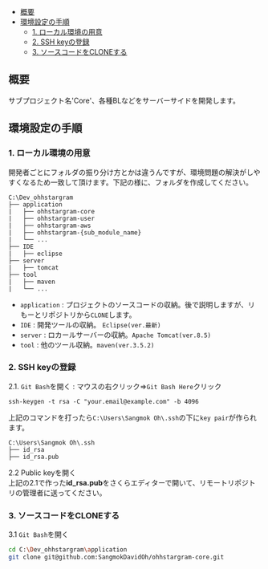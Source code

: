 
<!-- @import "[TOC]" {cmd="toc" depthFrom=1 depthTo=6 orderedList=false} -->
<!-- code_chunk_output -->

* [概要](#概要)
* [環境設定の手順](#環境設定の手順)
	* [1. ローカル環境の用意](#1-ローカル環境の用意)
	* [2. SSH keyの登録](#2-ssh-keyの登録)
	* [3. ソースコードをCLONEする](#3-ソースコードをcloneする)

<!-- /code_chunk_output -->

## 概要  
サブプロジェクト名'Core'、各種BLなどをサーバーサイドを開発します。

## 環境設定の手順  

### 1. ローカル環境の用意
開発者ごとにフォルダの振り分け方とかは違うんですが、環境問題の解決がしやすくなるため一致して頂けます。下記の様に、フォルダを作成してください。

```
C:\Dev_ohhstargram
├── application
|   ├── ohhstargram-core
|   ├── ohhstargram-user
|   ├── ohhstargram-aws
|   ├── ohhstargram-{sub_module_name}
|   └── ...
├── IDE
|   ├── eclipse
├── server
|   ├── tomcat
├── tool
|   ├── maven
|   └── ...
```  
- `application` : プロジェクトのソースコードの収納。後で説明しますが、リもーとリポジトリから`CLONE`します。
- `IDE` : 開発ツールの収納。 `Eclipse(ver.最新)`
- `server` : ロカールサーバーの収納。`Apache Tomcat(ver.8.5)`
- `tool` : 他のツール収納。`maven(ver.3.5.2)`

### 2. SSH keyの登録  
2.1. `Git Bash`を開く : マウスの右クリック⇒`Git Bash Here`クリック  

```shell
ssh-keygen -t rsa -C "your.email@example.com" -b 4096
```  
上記のコマンドを打ったら`C:\Users\Sangmok Oh\.ssh`の下に`key pair`が作られます。
```
C:\Users\Sangmok Oh\.ssh
├── id_rsa
├── id_rsa.pub
```

2.2 Public keyを開く  
上記の2.1で作った**id_rsa.pub**をさくらエディターで開いて、リモートリポジトリの管理者に送ってください。

### 3. ソースコードをCLONEする
3.1 `Git Bash`を開く
```bash
cd C:\Dev_ohhstargram\application
git clone git@github.com:SangmokDavidOh/ohhstargram-core.git
```
